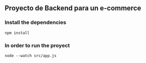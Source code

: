 ## Proyecto de Backend para un e-commerce

### Install the dependencies
```
npm install 
```

### In order to run the proyect

```
node --watch src/app.js
```
